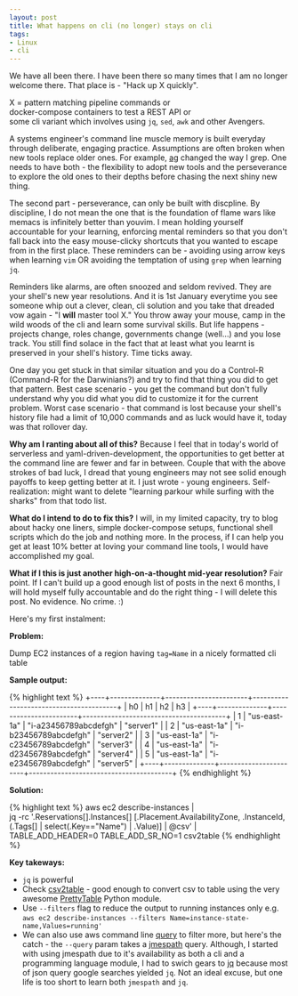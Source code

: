 ```yaml
---
layout: post
title: What happens on cli (no longer) stays on cli
tags:
- Linux
- cli
---
```


<style type="text/css">
pre {
	width: 1000px;                          /* specify width  */
}
</style>

We have all been there. I have been there so many times that I am no longer welcome
there. That place is - "Hack up X quickly".

X = pattern matching pipeline commands or
<br/>
    docker-compose containers to test a REST API or
<br/>
    some cli variant which involves using `jq`, `sed`, `awk` and other Avengers.
<br/>

A systems engineer's command line muscle memory is built everyday through deliberate, engaging
practice. Assumptions are often broken when new tools replace older ones. For example,
[ag](https://github.com/ggreer/the_silver_searcher) changed the way I grep. One needs to have both -
the flexibility to adopt new tools and the perseverance to explore the old ones to their depths
before chasing the next shiny new thing.

The second part - perseverance, can only be built with discpline. By discipline, I do not mean the
one that is the foundation of flame wars like memacs is infinitely better than youvim. I mean holding
yourself accountable for your learning, enforcing mental reminders so that you don't fall back into the
easy mouse-clicky shortcuts that you wanted to escape from in the first place. These reminders can be - avoiding
using arrow keys when learning `vim` OR avoiding the temptation of using `grep` when learning `jq`.

Reminders like alarms, are often snoozed and seldom revived. They are your shell's new year resolutions.
And it is 1st January everytime you see someone whip out a clever, clean, cli solution and you take that
dreaded vow again - "I **will** master tool X." You throw away your mouse, camp in the wild woods of the cli and learn
some survival skills. But life happens - projects change, roles change, governments change (well...) and you lose track. You still
find solace in the fact that at least what you learnt is preserved in your shell's history. Time ticks away.

One day you get stuck in that similar situation and you do a Control-R (Command-R for the Darwinians?) and try to
find that thing you did to get that pattern. Best case scenario - you get the command but don't fully understand
why you did what you did to customize it for the current problem. Worst case scenario - that command is lost because your shell's
history file had a limit of 10,000 commands and as luck would have it, today was that rollover day.

**Why am I ranting about all of this?** Because I feel that in today's world of serverless and yaml-driven-development, the
opportunities to get better at the command line are fewer and far in between. Couple that with the above strokes of bad
luck, I dread that young engineers may not see solid enough payoffs to keep getting better at it. I just wrote - young
engineers. Self-realization: might want to delete "learning parkour while surfing with the sharks" from that todo list.

**What do I intend to do to fix this?** I will, in my limited capacity, try to blog about hacky one liners, simple docker-compose
setups, functional shell scripts which do the job and nothing more. In the process, if I can help you get at least 10% better
at loving your command line tools, I would have accomplished my goal.

**What if I this is just another high-on-a-thought mid-year resolution?** Fair point. If I can't build up a good enough list of posts in
the next 6 months, I will hold myself fully accountable and do the right thing - I will delete this post. No evidence. No crime. :)

Here's my first instalment:

**Problem:**

Dump EC2 instances of a region having `tag=Name` in a nicely formatted cli table

**Sample output:**

{% highlight text %}
+----+--------------+-----------------------+----------------------------------------+
| h0 |      h1      |           h2          |                   h3                   |
+----+--------------+-----------------------+----------------------------------------+
| 1  | "us-east-1a" | "i-a23456789abcdefgh" |             "server1"                  |
| 2  | "us-east-1a" | "i-b23456789abcdefgh" |             "server2"                  |
| 3  | "us-east-1a" | "i-c23456789abcdefgh" |             "server3"                  |
| 4  | "us-east-1a" | "i-d23456789abcdefgh" |             "server4"                  |
| 5  | "us-east-1a" | "i-e23456789abcdefgh" |             "server5"                  |
+----+--------------+-----------------------+----------------------------------------+
{% endhighlight %}

**Solution:**

  {% highlight text %}
  aws ec2 describe-instances | \
  jq -rc '.Reservations[].Instances[]  [.Placement.AvailabilityZone, .InstanceId, (.Tags[] | select(.Key=="Name") | .Value)] | @csv' |\
   TABLE_ADD_HEADER=0 TABLE_ADD_SR_NO=1 csv2table
  {% endhighlight %}

**Key takeways:**

- `jq` is powerful
- Check [csv2table](https://github.com/saurabh-hirani/bin/blob/master/csv2table) - good enough to convert csv to table using the
  very awesome [PrettyTable](https://pypi.org/project/prettytable/]) Python module.
- Use `--filters` flag to reduce the output to running instances only e.g. `aws ec2 describe-instances --filters Name=instance-state-name,Values=running'`
- We can also use aws command line [query](https://docs.aws.amazon.com/cli/latest/userguide/cli-usage-filter.html) to filter more, but here's the
  catch - the `--query` param takes a [jmespath](https://jmespath.org/) query. Although, I started with using jmespath due to it's availability as
  both a cli and a programming language module, I had to swich gears to [jq](https://stedolan.github.io/jq/) because most of json query google searches yielded `jq`. Not an ideal excuse, but one life is too short to learn both `jmespath` and `jq`.
